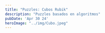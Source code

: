 ```yaml
---
title: "Puzzles: Cubos Rubik"
description: "Puzzles basados en algoritmos"
pubDate: 'Apr 30 24'
heroImage: "../img/Cubo.jpeg"
---
```

